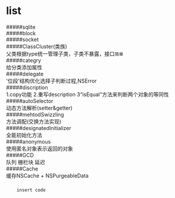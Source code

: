 # list
#####sqlite<br>
#####block<br/>
#####socket<br/>
#####ClassCluster(类族)<br/>
父类根据type统一管理子类，子类不暴露，接口`简单`<br/>
#####categry<br/>
给分类添加属性<br/>
#####delegate<br/>
'位段'结构优化选择子判断过程,NSError<br/>
#####discription<br/>
1.copy功能 2.重写description 3“isEqual“方法来判断两个对象的等同性<br/>
#####autoSelector<br/>
动态方法解析(setter&getter)<br/>
#####mehtodSwizzling<br/>
方法调配(交换方法实现)<br/>
#####designatedInitializer<br/>
全能初始化方法<br/>
#####anonymous<br/>
使用匿名对象表示返回的对象<br/>
#####GCD<br/>
队列 栅栏块 延迟<br/>
#####Cache<br/>
缓存NSCache + NSPurgeableData<br/>
#####
```oc
    insert code
```
